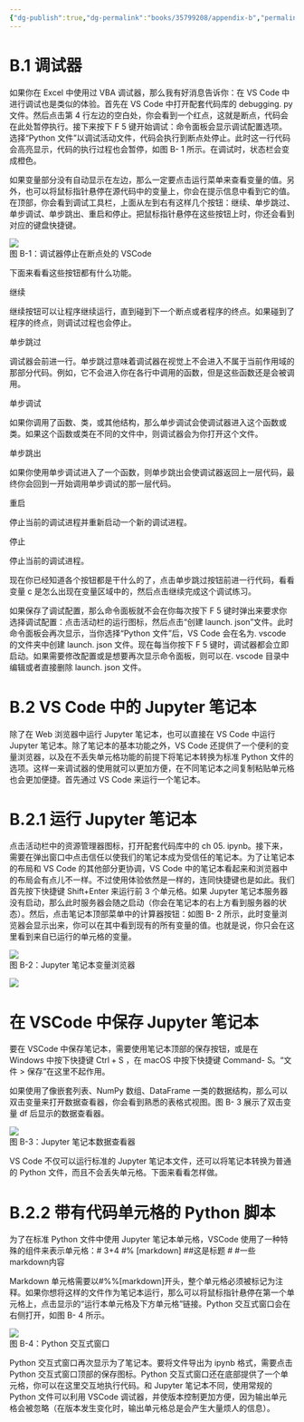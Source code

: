 ```yaml
---
{"dg-publish":true,"dg-permalink":"books/35799208/appendix-b","permalink":"/books/35799208/appendix-b/","metatags":{"description":"本章涉及了 pandas 中用于分析数据集的一些新的概念和工具。我们学习了如何读取 CSV 文件，如何处理缺失或重复的数据，如何利用描述性统计量，也见识到了将 DataFrame 转化为交互式图表有多简单。虽然你可能需要一些时间来消化这些知识，但是应该很快就能体会到 pandas 带来的强大力量。本章对 pandas 和 Excel 的 AutoFilter 功能、VLOOKUP 公式、数据透视表、PowerQuery 进行了对比。","og:site_name":"DavonOs","og:title":"Excel Python","og:type":"book","og:url":"https://zuji.eu.org/books/35799208/appendix-b","og:image":"https://file.ituring.com.cn/LargeCover/22038dc37469788a2ed5","og:image:width":"50","og:image:alt":"bookcover"},"created":"2025-09-24 14:58","updated":"2025-09-26 16:51"}
---
```


# B.1 调试器

如果你在 Excel 中使用过 VBA 调试器，那么我有好消息告诉你：在 VS Code 中进行调试也是类似的体验。首先在 VS Code 中打开配套代码库的 debugging. py 文件。然后点击第 4 行左边的空白处，你会看到一个红点，这就是断点，代码会在此处暂停执行。接下来按下 F 5 键开始调试：命令面板会显示调试配置选项。选择“Python 文件”以调试活动文件，代码会执行到断点处停止。此时这一行代码会高亮显示，代码的执行过程也会暂停，如图 B- 1 所示。在调试时，状态栏会变成橙色。

如果变量部分没有自动显示在左边，那么一定要点击运行菜单来查看变量的值。另外，也可以将鼠标指针悬停在源代码中的变量上，你会在提示信息中看到它的值。在顶部，你会看到调试工具栏，上面从左到右有这样几个按钮：继续、单步跳过、单步调试、单步跳出、重启和停止。把鼠标指针悬停在这些按钮上时，你还会看到对应的键盘快捷键。

![](https://cdn-mineru.openxlab.org.cn/result/2025-09-15/dd9a4891-4e25-48b7-8140-6cdacb8609b4/6b0736ed40e0e10fe110f4908e5027413417d0616d0eeac224c7022b8e7cb291.jpg)  
图 B-1：调试器停止在断点处的 VSCode

下面来看看这些按钮都有什么功能。

继续

继续按钮可以让程序继续运行，直到碰到下一个断点或者程序的终点。如果碰到了程序的终点，则调试过程也会停止。

单步跳过

调试器会前进一行。单步跳过意味着调试器在视觉上不会进入不属于当前作用域的那部分代码。例如，它不会进入你在各行中调用的函数，但是这些函数还是会被调用。

单步调试

如果你调用了函数、类，或其他结构，那么单步调试会使调试器进入这个函数或类。如果这个函数或类在不同的文件中，则调试器会为你打开这个文件。

单步跳出

如果你使用单步调试进入了一个函数，则单步跳出会使调试器返回上一层代码，最终你会回到一开始调用单步调试的那一层代码。

重启

停止当前的调试进程并重新启动一个新的调试进程。

停止

停止当前的调试进程。

现在你已经知道各个按钮都是干什么的了，点击单步跳过按钮前进一行代码，看看变量 c 是怎么出现在变量区域中的，然后点击继续完成这个调试练习。

如果保存了调试配置，那么命令面板就不会在你每次按下 F 5 键时弹出来要求你选择调试配置：点击活动栏的运行图标，然后点击“创建 launch. json”文件。此时命令面板会再次显示，当你选择“Python 文件”后，VS Code 会在名为. vscode 的文件夹中创建 launch. json 文件。现在每当你按下 F 5 键时，调试器都会立即启动。如果需要修改配置或是想要再次显示命令面板，则可以在. vscode 目录中编辑或者直接删除 launch. json 文件。

# B.2 VS Code 中的 Jupyter 笔记本

除了在 Web 浏览器中运行 Jupyter 笔记本，也可以直接在 VS Code 中运行 Jupyter 笔记本。除了笔记本的基本功能之外，VS Code 还提供了一个便利的变量浏览器，以及在不丢失单元格功能的前提下将笔记本转换为标准 Python 文件的选项。这样一来调试器的使用就可以更加方便，在不同笔记本之间复制粘贴单元格也会更加便捷。首先通过 VS Code 来运行一个笔记本。

# B.2.1 运行 Jupyter 笔记本

点击活动栏中的资源管理器图标，打开配套代码库中的 ch 05. ipynb。接下来，需要在弹出窗口中点击信任以使我们的笔记本成为受信任的笔记本。为了让笔记本的布局和 VS Code 的其他部分更协调，VS Code 中的笔记本看起来和浏览器中的布局会有点儿不一样。不过使用体验依然是一样的，连同快捷键也是如此。我们首先按下快捷键 Shift+Enter 来运行前 3 个单元格。如果 Jupyter 笔记本服务器没有启动，那么此时服务器会随之启动（你会在笔记本的右上方看到服务器的状态）。然后，点击笔记本顶部菜单中的计算器按钮：如图 B- 2 所示，此时变量浏览器会显示出来，你可以在其中看到现有的所有变量的值。也就是说，你只会在这里看到来自已运行的单元格的变量。

![](https://cdn-mineru.openxlab.org.cn/result/2025-09-15/dd9a4891-4e25-48b7-8140-6cdacb8609b4/83019322d341a41f16b41c944d7fa7cec4a97a0cb57c2298b9cf61b1516afb3f.jpg)  
图 B-2：Jupyter 笔记本变量浏览器

![](https://cdn-mineru.openxlab.org.cn/result/2025-09-15/dd9a4891-4e25-48b7-8140-6cdacb8609b4/f9a4ef97e7bdfe7a3166adbfd50e1be17af94014c8e6cf98bf989068ab37bbb2.jpg)

# 在 VSCode 中保存 Jupyter 笔记本

要在 VSCode 中保存笔记本，需要使用笔记本顶部的保存按钮，或是在 Windows 中按下快捷键  $\mathrm{Ctrl} + \mathrm{S}$  ，在 macOS 中按下快捷键 Command- S。“文件 $>$  保存”在这里不起作用。

如果使用了像嵌套列表、NumPy 数组、DataFrame 一类的数据结构，那么可以双击变量来打开数据查看器，你会看到熟悉的表格式视图。图 B- 3 展示了双击变量 df 后显示的数据查看器。

![](https://cdn-mineru.openxlab.org.cn/result/2025-09-15/dd9a4891-4e25-48b7-8140-6cdacb8609b4/56a4ab9ffedc9b1d0c359e2fd0df573941598dd07d2fcf77d12d67c95be1c0f2.jpg)  
图 B-3：Jupyter 笔记本数据查看器

VS Code 不仅可以运行标准的 Jupyter 笔记本文件，还可以将笔记本转换为普通的 Python 文件，而且不会丢失单元格。下面来看看怎样做。

# B.2.2 带有代码单元格的 Python 脚本

为了在标准 Python 文件中使用 Jupyter 笔记本单元格，VSCode 使用了一种特殊的组件来表示单元格：# 3+4 #% [markdown] ##这是标题 # #一些markdown内容

Markdown 单元格需要以#%%[markdown]开头，整个单元格必须被标记为注释。如果你想将这样的文件作为笔记本运行，那么可以将鼠标指针悬停在第一个单元格上，点击显示的“运行本单元格及下方单元格”链接。Python 交互式窗口会在右侧打开，如图 B- 4 所示。

![](https://cdn-mineru.openxlab.org.cn/result/2025-09-15/dd9a4891-4e25-48b7-8140-6cdacb8609b4/8eac833aaf5e2aaab369d7f3d73feb10fc0d4fc812ede5f0d7a7c4101e30b3ac.jpg)  
图 B-4：Python 交互式窗口

Python 交互式窗口再次显示为了笔记本。要将文件导出为 ipynb 格式，需要点击 Python 交互式窗口顶部的保存图标。Python 交互式窗口还在底部提供了一个单元格，你可以在这里交互地执行代码。和 Jupyter 笔记本不同，使用常规的 Python 文件可以利用 VSCode 调试器，并使版本控制更加方便，因为输出单元格会被忽略（在版本发生变化时，输出单元格总是会产生大量烦人的信息）。